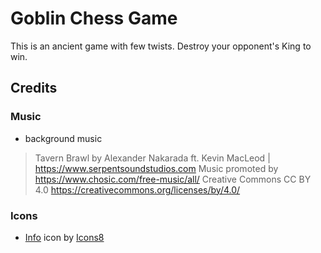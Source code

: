 # Goblin Chess Game

This is an ancient game with few twists. Destroy your opponent's King to win.

## Credits

### Music
- background music
> Tavern Brawl by Alexander Nakarada ft. Kevin MacLeod | https://www.serpentsoundstudios.com
Music promoted by https://www.chosic.com/free-music/all/
Creative Commons CC BY 4.0
https://creativecommons.org/licenses/by/4.0/


### Icons
- [Info](https://icons8.com/icon/P7N90lIvNYPd/info) icon by [Icons8](https://icons8.com/)

